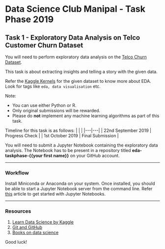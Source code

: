# Data Science Club Manipal - Task Phase 2019

## Task 1 - Exploratory Data Analysis on Telco Customer Churn Dataset

You will need to perform exploratory data analysis on the [Telco Churn Dataset](https://www.kaggle.com/blastchar/telco-customer-churn "Telco Customer Churn").

This task is about extracting insights and telling a story with the given data.

Refer the [Kaggle Kernels](https://www.kaggle.com/blastchar/telco-customer-churn/kernels) for the given dataset to know more about EDA. Look for tags like ```eda, data visualisation``` etc.

Note:
* You can use either Python or R.
* Only original submissions will be rewarded.
* Please do **not** implement any machine learning algorithms as part of this task.


Timeline for this task is as follows:
|   |   |
|---|---|
| 22nd September 2019 | Progress Check   |
| 1st October 2019    | Final Submission |

You will need to submit a Jupyter Notebook containing the exploratory data analysis. The Notebook has to be present in a repository titled **eda-taskphase-{{your first name}}** on your GitHub account.
***
### Workflow
Install Miniconda or Anaconda on your system. Once installed, you should be able to start a Jupyter Notebook server from the command line. Refer [this](https://realpython.com/jupyter-notebook-introduction/) article to get started with Jupyter Notebooks. 
***
### Resources
1. [Learn Data Science by Kaggle](https://www.kaggle.com/learn/overview)
2. [Git and GitHub](https://www.youtube.com/watch?v=SWYqp7iY_Tc)
3. [Books on data science]()

Good luck!


